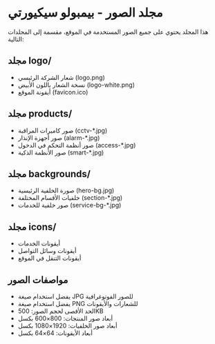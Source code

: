 # مجلد الصور - بيمبولو سيكيورتي

هذا المجلد يحتوي على جميع الصور المستخدمة في الموقع، مقسمة إلى المجلدات التالية:

## مجلد logo/
- شعار الشركة الرئيسي (logo.png)
- نسخة الشعار باللون الأبيض (logo-white.png)
- أيقونة الموقع (favicon.ico)

## مجلد products/
- صور كاميرات المراقبة (cctv-*.jpg)
- صور أجهزة الإنذار (alarm-*.jpg)
- صور أنظمة التحكم في الدخول (access-*.jpg)
- صور الأنظمة الذكية (smart-*.jpg)

## مجلد backgrounds/
- صورة الخلفية الرئيسية (hero-bg.jpg)
- خلفيات الأقسام المختلفة (section-*.jpg)
- صور خلفية للخدمات (service-bg-*.jpg)

## مجلد icons/
- أيقونات الخدمات
- أيقونات وسائل التواصل
- أيقونات التنقل في الموقع

## مواصفات الصور
- يفضل استخدام صيغة JPG للصور الفوتوغرافية
- يفضل استخدام صيغة PNG للشعارات والأيقونات
- الحد الأقصى لحجم الصور: 500KB
- أبعاد صور المنتجات: 800×600 بكسل
- أبعاد صور الخلفيات: 1920×1080 بكسل
- أبعاد الأيقونات: 64×64 بكسل
